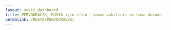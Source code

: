 ```yaml
---
layout: vakit_dashboard
title: PERVOURALSK, RUSYA için iftar, namaz vakitleri ve hava durumu - ilçe/eyalet seç
permalink: /RUSYA/PERVOURALSK/
---
```


<script type="text/javascript">
  var GLOBAL_COUNTRY = 'RUSYA';
  var GLOBAL_CITY = 'PERVOURALSK';
  var GLOBAL_STATE = '';
  var lat = 72;
  var lon = 21;
</script>

